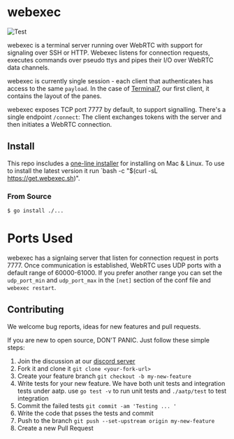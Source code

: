 # webexec

![Test](https://github.com/tuzig/webexec/workflows/Test/badge.svg)

webexec is a terminal server running over WebRTC with support for
signaling over SSH or HTTP.
Webexec listens for connection requests, executes commands over pseudo ttys
and pipes their I/O over WebRTC data channels.

webexec is currently single session - each client that authenticates has
access to the same `payload`.
In the case of [Terminal7](https://github.com/tuzig/terminal7),
our first client, it contains the layout of the panes.

webexec exposes TCP port 7777 by default, to support signalling.
There's a single endpoint `/connect`: The client exchanges tokens with the
server and then initiates a WebRTC connection.

## Install

This repo inscludes a [one-line installer](install.sh) for installing on Mac & Linux.
To use to install the latest version it run
`bash -c "$(curl -sL https://get.webexec.sh)".

### From Source

```
$ go install ./...

```

# Ports Used

webexec has a signlaing server that listen for connection request in
ports 7777. Once communication is established, WebRTC uses UDP ports with 
a default range of 60000-61000.
If you prefer another range you can set the `udp_port_min` and `udp_port_max`
in the `[net]` section of the conf file and `webexec restart`.

## Contributing

We welcome bug reports, ideas for new features and pull requests.

If you are new to open source, DON'T PANIC. Just follow these simple
steps:

1. Join the discussion at our [discord server](https://discord.gg/GneEDB7ZZQ)
2. Fork it and clone it `git clone <your-fork-url>`
3. Create your feature branch `git checkout -b my-new-feature`
4. Write tests for your new feature. We have both unit tests and integration
tests under aatp. use `go test -v` to run unit tests and `./aatp/test`
to test integration
5. Commit the failed tests `git commit -am 'Testing ... '`
6. Write the code that psses the tests and commit 
7. Push to the branch `git push --set-upstream origin my-new-feature`
8. Create a new Pull Request
